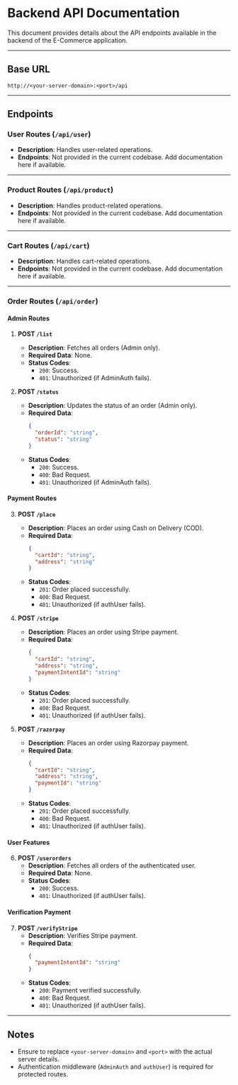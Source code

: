 # Backend API Documentation

This document provides details about the API endpoints available in the backend of the E-Commerce application.

---

## Base URL
```
http://<your-server-domain>:<port>/api
```

---

## Endpoints

### User Routes (`/api/user`)
- **Description**: Handles user-related operations.
- **Endpoints**: Not provided in the current codebase. Add documentation here if available.

---

### Product Routes (`/api/product`)
- **Description**: Handles product-related operations.
- **Endpoints**: Not provided in the current codebase. Add documentation here if available.

---

### Cart Routes (`/api/cart`)
- **Description**: Handles cart-related operations.
- **Endpoints**: Not provided in the current codebase. Add documentation here if available.

---

### Order Routes (`/api/order`)

#### **Admin Routes**
1. **POST `/list`**
   - **Description**: Fetches all orders (Admin only).
   - **Required Data**: None.
   - **Status Codes**:
     - `200`: Success.
     - `401`: Unauthorized (if AdminAuth fails).

2. **POST `/status`**
   - **Description**: Updates the status of an order (Admin only).
   - **Required Data**:
     ```json
     {
       "orderId": "string",
       "status": "string"
     }
     ```
   - **Status Codes**:
     - `200`: Success.
     - `400`: Bad Request.
     - `401`: Unauthorized (if AdminAuth fails).

#### **Payment Routes**
3. **POST `/place`**
   - **Description**: Places an order using Cash on Delivery (COD).
   - **Required Data**:
     ```json
     {
       "cartId": "string",
       "address": "string"
     }
     ```
   - **Status Codes**:
     - `201`: Order placed successfully.
     - `400`: Bad Request.
     - `401`: Unauthorized (if authUser fails).

4. **POST `/stripe`**
   - **Description**: Places an order using Stripe payment.
   - **Required Data**:
     ```json
     {
       "cartId": "string",
       "address": "string",
       "paymentIntentId": "string"
     }
     ```
   - **Status Codes**:
     - `201`: Order placed successfully.
     - `400`: Bad Request.
     - `401`: Unauthorized (if authUser fails).

5. **POST `/razorpay`**
   - **Description**: Places an order using Razorpay payment.
   - **Required Data**:
     ```json
     {
       "cartId": "string",
       "address": "string",
       "paymentId": "string"
     }
     ```
   - **Status Codes**:
     - `201`: Order placed successfully.
     - `400`: Bad Request.
     - `401`: Unauthorized (if authUser fails).

#### **User Features**
6. **POST `/userorders`**
   - **Description**: Fetches all orders of the authenticated user.
   - **Required Data**: None.
   - **Status Codes**:
     - `200`: Success.
     - `401`: Unauthorized (if authUser fails).

#### **Verification Payment**
7. **POST `/verifyStripe`**
   - **Description**: Verifies Stripe payment.
   - **Required Data**:
     ```json
     {
       "paymentIntentId": "string"
     }
     ```
   - **Status Codes**:
     - `200`: Payment verified successfully.
     - `400`: Bad Request.
     - `401`: Unauthorized (if authUser fails).

---

## Notes
- Ensure to replace `<your-server-domain>` and `<port>` with the actual server details.
- Authentication middleware (`AdminAuth` and `authUser`) is required for protected routes.
